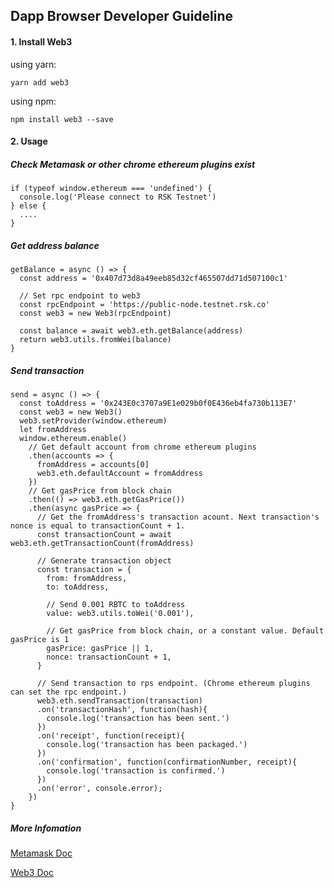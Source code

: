 ## Dapp Browser Developer Guideline

#### 1. Install Web3

using yarn: 

```
yarn add web3
```
using npm:

```
npm install web3 --save
```

#### 2. Usage

##### Check Metamask or other chrome ethereum plugins exist

```
if (typeof window.ethereum === 'undefined') {
  console.log('Please connect to RSK Testnet')
} else {
  ....
}
```

##### Get address balance

```
getBalance = async () => {
  const address = '0x407d73d8a49eeb85d32cf465507dd71d507100c1'
  
  // Set rpc endpoint to web3
  const rpcEndpoint = 'https://public-node.testnet.rsk.co'
  const web3 = new Web3(rpcEndpoint)
  
  const balance = await web3.eth.getBalance(address)
  return web3.utils.fromWei(balance)
}
```

##### Send transaction

```
send = async () => {
  const toAddress = '0x243E0c3707a9E1e029b0f0E436eb4fa730b113E7'
  const web3 = new Web3()
  web3.setProvider(window.ethereum)
  let fromAddress
  window.ethereum.enable()
    // Get default account from chrome ethereum plugins
    .then(accounts => {
      fromAddress = accounts[0]
      web3.eth.defaultAccount = fromAddress
    })
    // Get gasPrice from block chain
    .then(() => web3.eth.getGasPrice())
    .then(async gasPrice => {
      // Get the fromAddress's transaction acount. Next transaction's nonce is equal to transactionCount + 1.
      const transactionCount = await web3.eth.getTransactionCount(fromAddress)

      // Generate transaction object
      const transaction = {
        from: fromAddress,
        to: toAddress,
        
        // Send 0.001 RBTC to toAddress
        value: web3.utils.toWei('0.001'),

        // Get gasPrice from block chain, or a constant value. Default gasPrice is 1
        gasPrice: gasPrice || 1,
        nonce: transactionCount + 1,
      }

      // Send transaction to rps endpoint. (Chrome ethereum plugins can set the rpc endpoint.)
      web3.eth.sendTransaction(transaction)
      .on('transactionHash', function(hash){
        console.log('transaction has been sent.')
      })
      .on('receipt', function(receipt){
        console.log('transaction has been packaged.')
      })
      .on('confirmation', function(confirmationNumber, receipt){
        console.log('transaction is confirmed.')
      })
      .on('error', console.error);
    })
}
```

##### More Infomation

[Metamask Doc](https://docs.metamask.io/guide/)

[Web3 Doc](https://github.com/ethereum/web3.js/tree/v1.0.0-beta.55)
